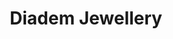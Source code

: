 ---
title: Diadem Jewellery
description: Buy fine jewelry with Bitcoin.
homepage: https://diademjewellery.co.uk/
altFor: ['birks-group', 'icebox-jewelry', 'stephen-silver']
---